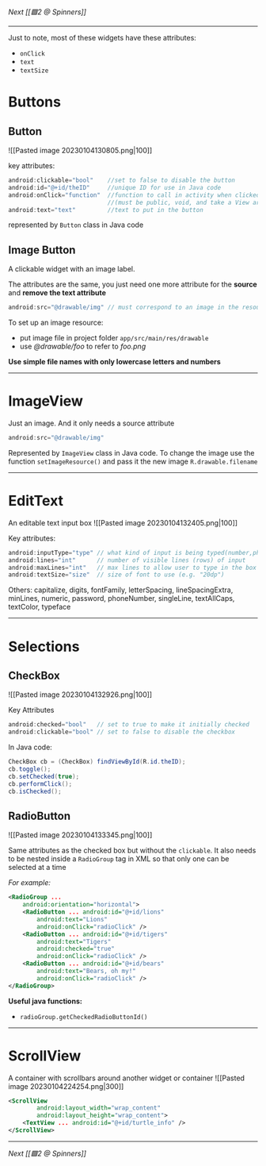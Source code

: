 _Next [[🟩2 @ Spinners]]_

---

Just to note, most of these widgets have these attributes:
- `onClick`
- `text`
- `textSize`

# Buttons
## Button
![[Pasted image 20230104130805.png|100]]

key attributes:
```java
android:clickable="bool"    //set to false to disable the button
android:id="@+id/theID"     //unique ID for use in Java code
android:onClick="function"  //function to call in activity when clicked
							//(must be public, void, and take a View arg)
android:text="text"         //text to put in the button
```

represented by `Button` class in Java code

## Image Button
A clickable widget with an image label.

The attributes are the same, you just need one more attribute for the **source** and **remove the text attribute**
```java
android:src="@drawable/img" // must correspond to an image in the resources folder
```

To set up an image resource:
- put image file in project folder `app/src/main/res/drawable`
- use _@drawable/foo_ to refer to _foo.png_

**Use simple file names with only lowercase letters and numbers**

---

# ImageView
Just an image. And it only needs a source attribute
```java
android:src="@drawable/img"
```

Represented by `ImageView` class in Java code.
To change the image use the function `setImageResource()` and pass it the new image `R.drawable.filename`

---

# EditText
An editable text input box
![[Pasted image 20230104132405.png|100]]

Key attributes:
```java
android:inputType="type" // what kind of input is being typed(number,phone,date,time, etc.)
android:lines="int"      // number of visible lines (rows) of input
android:maxLines="int"   // max lines to allow user to type in the box
android:textSize="size"  // size of font to use (e.g. "20dp")
```

Others:  capitalize, digits, fontFamily, letterSpacing, lineSpacingExtra, minLines, numeric, password, phoneNumber, singleLine, textAllCaps, textColor, typeface

---

# Selections

## CheckBox
![[Pasted image 20230104132926.png|100]]

Key Attributes
```java
android:checked="bool"   // set to true to make it initially checked
android:clickable="bool" // set to false to disable the checkbox
```

In Java code:
```java
CheckBox cb = (CheckBox) findViewById(R.id.theID);
cb.toggle();
cb.setChecked(true);
cb.performClick();
cb.isChecked();
```

## RadioButton
![[Pasted image 20230104133345.png|100]]

Same attributes as the checked box but without the `clickable`. It also needs to be nested inside a `RadioGroup` tag in XML so that only one can be selected at a time

_For example:_
```xml
<RadioGroup ...
	android:orientation="horizontal">
	<RadioButton ... android:id="@+id/lions"
		android:text="Lions"
		android:onClick="radioClick" />
	<RadioButton ... android:id="@+id/tigers"
		android:text="Tigers"
		android:checked="true"
		android:onClick="radioClick" />
	<RadioButton ... android:id="@+id/bears"
		android:text="Bears, oh my!"
		android:onClick="radioClick" />
</RadioGroup>
```

**Useful java functions:**
- `radioGroup.getCheckedRadioButtonId()`
---
# ScrollView
A container with scrollbars around another widget or container
![[Pasted image 20230104224254.png|300]]

```xml
<ScrollView
		android:layout_width="wrap_content"
		android:layout_height="wrap_content">
	<TextView ... android:id="@+id/turtle_info" />
</ScrollView>
```


---
_Next [[🟩2 @ Spinners]]_

